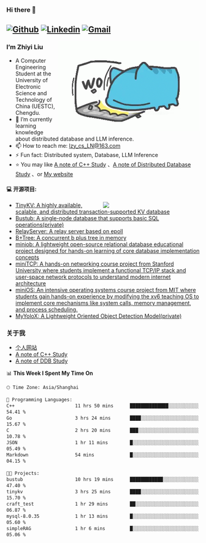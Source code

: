 ### Hi there 👋
[![Github](https://img.shields.io/badge/-Github-000?style=flat&logo=Github&logoColor=white)](https://github.com/tom-jerr)
[![Linkedin](https://img.shields.io/badge/-LinkedIn-blue?style=flat&logo=Linkedin&logoColor=white)](https://www.linkedin.com/in/%E8%8A%B7%E6%BA%A2-%E5%88%98-407018356/)
[![Gmail](https://img.shields.io/badge/-Gmail-c14438?style=flat&logo=Gmail&logoColor=white)](mailto:lzy_CS_LN@163.com)
--- 

<img align="right" alt="GIF" src="https://github.com/tom-jerr/MyblogImg/blob/main/bug_cat.gif" />

### I’m Zhiyi Liu
- A Computer Engineering Student at the University of Electronic Science and Technology of China (UESTC), Chengdu.
- 🌱 I’m currently learning knowledge about distributed database and LLM inference.
- 📫 How to reach me: [lzy_cs_LN@163.com](mailto:lzy_cs_LN@163.com)
- ⚡ Fun fact: Distributed system, Database, LLM Inference
- ⭐ You may like [A note of C++ Study](https://tom-jerr.github.io/CXX_Study) 、[A note of Distributed Database Study](https://tom-jerr.github.io/DB_Study) 、or [My website](https://tom-jerr.github.io)

#### :computer: 开源项目: 
<p>
	<img width="50%" align="right" src="https://github-readme-stats.vercel.app/api?username=tom-jerr&show_icons=true&hide_border=true" />

- [TinyKV: A highly available, scalable, and distributed transaction-supported KV database](https://github.com/tom-jerr/tinykv)
- [Bustub: A single-node database that supports basic SQL operations(private)](https://github.com/tom-jerr/bustub)
- [RelayServer: A relay server based on epoll](https://github.com/tom-jerr/RelayServer)
- [B+Tree: A concurrent b plus tree in memory](https://github.com/tom-jerr/BPlusTree)
- [miniob: A lightweight open-source relational database educational project designed for hands-on learning of core database implementation concepts](https://github.com/)
- [miniTCP: A hands-on networking course project from Stanford University where students implement a functional TCP/IP stack and user-space network protocols to understand modern internet architecture](https://github.com/tom-jerr/CS144)
- [miniOS: An intensive operating systems course project from MIT where students gain hands-on experience by modifying the xv6 teaching OS to implement core mechanisms like system calls, memory management, and process scheduling.](https://github.com/tom-jerr/RethinkMIT6.S081)
- [MyYoloX: A Lightweight Oriented Object Detection Model(private)](https://github.com/tom-jerr/My_YOLOX)
</p>

### 关于我
- [个人网站](https://tom-jerr.github.io/)
- [A note of C++ Study](https://tom-jerr.github.io/CXX_Study)
- [A note of DDB Study](https://tom-jerr.github.io/DB_Study)
<!-- [![tom-jerr's GitHub stats](https://github-readme-stats.vercel.app/api?username=tom-jerr&hide=prs,stars&show_icons=true)](https://github.com/tom-jerr/github-readme-stats)
 -->




<!--
**tom-jerr/tom-jerr** is a ✨ _special_ ✨ repository because its `README.md` (this file) appears on your GitHub profile.

Here are some ideas to get you started:

- 🔭 I’m currently working on ...

- 👯 I’m looking to collaborate on ...
- 🤔 I’m looking for help with ...
- 💬 Ask me about ...
 ...
- 😄 Pronouns: ...
- ⚡ Fun fact: ...
-->

<!--START_SECTION:waka-->
📊 **This Week I Spent My Time On** 

```text
🕑︎ Time Zone: Asia/Shanghai

💬 Programming Languages: 
C++                      11 hrs 50 mins      ██████████████░░░░░░░░░░░   54.41 % 
Go                       3 hrs 24 mins       ████░░░░░░░░░░░░░░░░░░░░░   15.67 % 
C                        2 hrs 20 mins       ███░░░░░░░░░░░░░░░░░░░░░░   10.78 % 
JSON                     1 hr 11 mins        █░░░░░░░░░░░░░░░░░░░░░░░░   05.49 % 
Markdown                 54 mins             █░░░░░░░░░░░░░░░░░░░░░░░░   04.15 % 

🐱‍💻 Projects: 
bustub                   10 hrs 19 mins      ████████████░░░░░░░░░░░░░   47.40 % 
tinykv                   3 hrs 25 mins       ████░░░░░░░░░░░░░░░░░░░░░   15.70 % 
craft_test               1 hr 29 mins        ██░░░░░░░░░░░░░░░░░░░░░░░   06.87 % 
mysql-8.0.35             1 hr 13 mins        █░░░░░░░░░░░░░░░░░░░░░░░░   05.60 % 
simpleRAG                1 hr 6 mins         █░░░░░░░░░░░░░░░░░░░░░░░░   05.06 % 
```


<!--END_SECTION:waka-->


